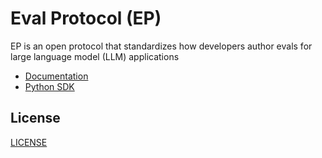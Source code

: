 # Eval Protocol (EP)

EP is an open protocol that standardizes how developers author evals for large
language model (LLM) applications

- [Documentation](https://evalprotocol.io)
- [Python SDK](https://github.com/eval-protocol/python-sdk)

## License

[LICENSE](LICENSE)